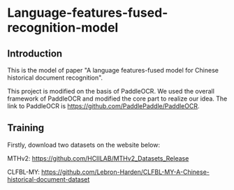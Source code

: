 # Language-features-fused-recognition-model

Introduction
---

This is the model of paper "A language features-fused model for Chinese historical document recognition".

This project is modified on the basis of PaddleOCR. We used the overall framework of PaddleOCR and modified the core part to realize our idea. The link to PaddleOCR is https://github.com/PaddlePaddle/PaddleOCR.

Training
---
Firstly, download two datasets on the website below:

MTHv2:  https://github.com/HCIILAB/MTHv2_Datasets_Release

CLFBL-MY: https://github.com/Lebron-Harden/CLFBL-MY-A-Chinese-historical-document-dataset
